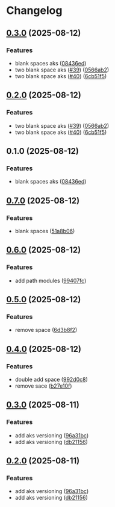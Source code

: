 # Changelog

## [0.3.0](https://github.com/Devjefffstev/terraform/compare/v0.2.0...v0.3.0) (2025-08-12)


### Features

* blank spaces aks ([08436ed](https://github.com/Devjefffstev/terraform/commit/08436edf22a38c47d711b063e13ea535d418334f))
* two blank space aks ([#39](https://github.com/Devjefffstev/terraform/issues/39)) ([0566ab2](https://github.com/Devjefffstev/terraform/commit/0566ab20740ea23ef7fae80ddf45fe503b58c099))
* two blank space aks ([#40](https://github.com/Devjefffstev/terraform/issues/40)) ([6cb51f5](https://github.com/Devjefffstev/terraform/commit/6cb51f5e7626576fccd3d11fa1756e358f24bd26))

## [0.2.0](https://github.com/Devjefffstev/terraform/compare/v0.1.0...v0.2.0) (2025-08-12)


### Features

* two blank space aks ([#39](https://github.com/Devjefffstev/terraform/issues/39)) ([0566ab2](https://github.com/Devjefffstev/terraform/commit/0566ab20740ea23ef7fae80ddf45fe503b58c099))
* two blank space aks ([#40](https://github.com/Devjefffstev/terraform/issues/40)) ([6cb51f5](https://github.com/Devjefffstev/terraform/commit/6cb51f5e7626576fccd3d11fa1756e358f24bd26))

## 0.1.0 (2025-08-12)


### Features

* blank spaces aks ([08436ed](https://github.com/Devjefffstev/terraform/commit/08436edf22a38c47d711b063e13ea535d418334f))

## [0.7.0](https://github.com/Devjefffstev/terraform/compare/aks-component@v0.6.0...aks-component@v0.7.0) (2025-08-12)


### Features

* blank spaces ([51a8b06](https://github.com/Devjefffstev/terraform/commit/51a8b062f0186835d0a39cb4ae6f6dcbc14cd705))

## [0.6.0](https://github.com/Devjefffstev/terraform/compare/aks-component@v0.5.0...aks-component@v0.6.0) (2025-08-12)


### Features

* add path modules ([99407fc](https://github.com/Devjefffstev/terraform/commit/99407fc89b96c28f82c7f17754e329e2da327075))

## [0.5.0](https://github.com/Devjefffstev/terraform/compare/aks-component@v0.4.0...aks-component@v0.5.0) (2025-08-12)


### Features

* remove space ([6d3b8f2](https://github.com/Devjefffstev/terraform/commit/6d3b8f2e52fe6ef2a91710b79e61fec3ae2af313))

## [0.4.0](https://github.com/Devjefffstev/terraform/compare/aks-component-v0.3.0...aks-component@v0.4.0) (2025-08-12)


### Features

* double add space ([992d0c8](https://github.com/Devjefffstev/terraform/commit/992d0c8d5c6cf6040d67abead89493ef219de586))
* remove sace ([b27e10f](https://github.com/Devjefffstev/terraform/commit/b27e10f4852a63bc0688f49ae501b4d556836faa))

## [0.3.0](https://github.com/Devjefffstev/terraform/compare/aks-component-v0.2.0...aks-component-v0.3.0) (2025-08-11)


### Features

* add aks versioning ([96a31bc](https://github.com/Devjefffstev/terraform/commit/96a31bcb691ec46edadd3a8522e9398c48afdca9))
* add aks versioning ([db21156](https://github.com/Devjefffstev/terraform/commit/db21156f5001861dff64724bcaac7b0313626df3))

## [0.2.0](https://github.com/Devjefffstev/terraform/compare/v0.1.0...v0.2.0) (2025-08-11)


### Features

* add aks versioning ([96a31bc](https://github.com/Devjefffstev/terraform/commit/96a31bcb691ec46edadd3a8522e9398c48afdca9))
* add aks versioning ([db21156](https://github.com/Devjefffstev/terraform/commit/db21156f5001861dff64724bcaac7b0313626df3))
